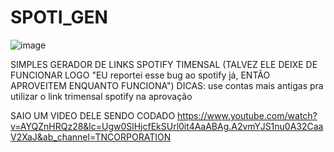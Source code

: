 # SPOTI_GEN

![image](https://cdn.discordapp.com/attachments/1185311226767626330/1235484816762474507/image.png?ex=66387ee6&is=66372d66&hm=a44fbeaa61f9ba8917ddf68bb4d2edc31c97378c236a4f5ce967c1e10904140d&)

SIMPLES GERADOR DE LINKS SPOTIFY TIMENSAL (TALVEZ ELE DEIXE DE FUNCIONAR LOGO "EU reportei esse bug ao spotify já, ENTÃO APROVEITEM ENQUANTO FUNCIONA")
DICAS: use contas mais antigas pra utilizar o link trimensal spotify na aprovação

SAIO UM VIDEO DELE SENDO CODADO
https://www.youtube.com/watch?v=AYQZnHRQz28&lc=Ugw0SlHjcfEkSUrl0it4AaABAg.A2vmYJS1nu0A32CaaV2XaJ&ab_channel=TNCORPORATION
